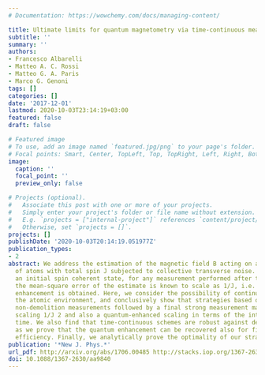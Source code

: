 ```yaml
---
# Documentation: https://wowchemy.com/docs/managing-content/

title: Ultimate limits for quantum magnetometry via time-continuous measurements
subtitle: ''
summary: ''
authors:
- Francesco Albarelli
- Matteo A. C. Rossi
- Matteo G. A. Paris
- Marco G. Genoni
tags: []
categories: []
date: '2017-12-01'
lastmod: 2020-10-03T23:14:19+03:00
featured: false
draft: false

# Featured image
# To use, add an image named `featured.jpg/png` to your page's folder.
# Focal points: Smart, Center, TopLeft, Top, TopRight, Left, Right, BottomLeft, Bottom, BottomRight.
image:
  caption: ''
  focal_point: ''
  preview_only: false

# Projects (optional).
#   Associate this post with one or more of your projects.
#   Simply enter your project's folder or file name without extension.
#   E.g. `projects = ["internal-project"]` references `content/project/deep-learning/index.md`.
#   Otherwise, set `projects = []`.
projects: []
publishDate: '2020-10-03T20:14:19.051977Z'
publication_types:
- 2
abstract: We address the estimation of the magnetic field B acting on an ensemble
  of atoms with total spin J subjected to collective transverse noise. By preparing
  an initial spin coherent state, for any measurement performed after the evolution,
  the mean-square error of the estimate is known to scale as 1/J, i.e. no quantum
  enhancement is obtained. Here, we consider the possibility of continuously monitoring
  the atomic environment, and conclusively show that strategies based on time-continuous
  non-demolition measurements followed by a final strong measurement may achieve Heisenberg-limited
  scaling 1/J 2 and also a quantum-enhanced scaling in terms of the interrogation
  time. We also find that time-continuous schemes are robust against detection losses,
  as we prove that the quantum enhancement can be recovered also for finite measurement
  efficiency. Finally, we analytically prove the optimality of our strategy.
publication: '*New J. Phys.*'
url_pdf: http://arxiv.org/abs/1706.00485 http://stacks.iop.org/1367-2630/19/i=12/a=123011?key=crossref.03bc09c6f11d665d5f6c5a02d03dbde2
doi: 10.1088/1367-2630/aa9840
---
```

